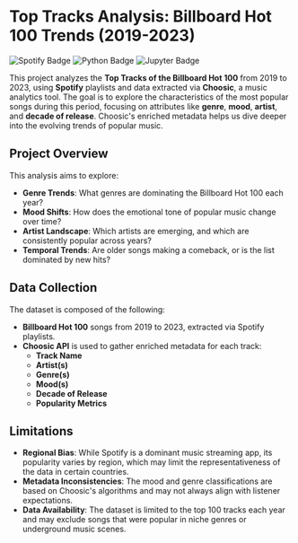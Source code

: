# Top Tracks Analysis: Billboard Hot 100 Trends (2019-2023)

![Spotify Badge](https://img.shields.io/badge/made_with-spotify-%231DB954?logo=spotify&logoColor=white) ![Python Badge](https://img.shields.io/badge/made_with-python-%233776AB?logo=python&logoColor=white) ![Jupyter Badge](https://img.shields.io/badge/made_with-jupyter-%23F37626?logo=jupyter&logoColor=white)

This project analyzes the **Top Tracks of the Billboard Hot 100** from 2019 to 2023, using **Spotify** playlists and data extracted via **Choosic**, a music analytics tool. The goal is to explore the characteristics of the most popular songs during this period, focusing on attributes like **genre**, **mood**, **artist**, and **decade of release**. Choosic's enriched metadata helps us dive deeper into the evolving trends of popular music.

##  **Project Overview**

This analysis aims to explore:
- **Genre Trends**: What genres are dominating the Billboard Hot 100 each year?
- **Mood Shifts**: How does the emotional tone of popular music change over time?
- **Artist Landscape**: Which artists are emerging, and which are consistently popular across years?
- **Temporal Trends**: Are older songs making a comeback, or is the list dominated by new hits?

## **Data Collection**

The dataset is composed of the following:
- **Billboard Hot 100** songs from 2019 to 2023, extracted via Spotify playlists.
- **Choosic API** is used to gather enriched metadata for each track:
  - **Track Name**
  - **Artist(s)**
  - **Genre(s)**
  - **Mood(s)**
  - **Decade of Release**
  - **Popularity Metrics**

## **Limitations**

- **Regional Bias**: While Spotify is a dominant music streaming app, its popularity varies by region, which may limit the representativeness of the data in certain countries.
- **Metadata Inconsistencies**: The mood and genre classifications are based on Choosic's algorithms and may not always align with listener expectations.
- **Data Availability**: The dataset is limited to the top 100 tracks each year and may exclude songs that were popular in niche genres or underground music scenes.
